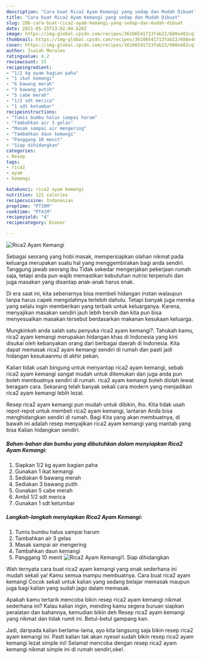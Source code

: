 ```yaml
---
description: "Cara buat Rica2 Ayam Kemangi yang sedap dan Mudah Dibuat"
title: "Cara buat Rica2 Ayam Kemangi yang sedap dan Mudah Dibuat"
slug: 286-cara-buat-rica2-ayam-kemangi-yang-sedap-dan-mudah-dibuat
date: 2021-05-25T13:02:04.626Z
image: https://img-global.cpcdn.com/recipes/36106541713fab22/680x482cq70/rica2-ayam-kemangi-foto-resep-utama.jpg
thumbnail: https://img-global.cpcdn.com/recipes/36106541713fab22/680x482cq70/rica2-ayam-kemangi-foto-resep-utama.jpg
cover: https://img-global.cpcdn.com/recipes/36106541713fab22/680x482cq70/rica2-ayam-kemangi-foto-resep-utama.jpg
author: Isaiah Morales
ratingvalue: 4.2
reviewcount: 15
recipeingredient:
- "1/2 kg ayam bagian paha"
- "1 ikat kemangi"
- "6 bawang merah"
- "3 bawang putih"
- "5 cabe merah"
- "1/2 sdt merica"
- "1 sdt ketumbar"
recipeinstructions:
- "Tumis bumbu halus sampai harum"
- "Tambahkan air 3 gelas"
- "Masak sampai air mengering"
- "Tambahkan daun kemangi"
- "Panggang 10 menit"
- "Siap dihidangkan"
categories:
- Resep
tags:
- rica2
- ayam
- kemangi

katakunci: rica2 ayam kemangi 
nutrition: 122 calories
recipecuisine: Indonesian
preptime: "PT38M"
cooktime: "PT41M"
recipeyield: "4"
recipecategory: Dinner

---
```



![Rica2 Ayam Kemangi](https://img-global.cpcdn.com/recipes/36106541713fab22/680x482cq70/rica2-ayam-kemangi-foto-resep-utama.jpg)

Sebagai seorang yang hobi masak, mempersiapkan olahan nikmat pada keluarga merupakan suatu hal yang menggembirakan bagi anda sendiri. Tanggung jawab seorang ibu Tidak sekedar mengerjakan pekerjaan rumah saja, tetapi anda pun wajib memastikan kebutuhan nutrisi terpenuhi dan juga masakan yang disantap anak-anak harus enak.

Di era  saat ini, kita sebenarnya bisa membeli hidangan instan walaupun tanpa harus capek mengolahnya terlebih dahulu. Tetapi banyak juga mereka yang selalu ingin memberikan yang terbaik untuk keluarganya. Karena, menyajikan masakan sendiri jauh lebih bersih dan kita pun bisa menyesuaikan masakan tersebut berdasarkan makanan kesukaan keluarga. 



Mungkinkah anda salah satu penyuka rica2 ayam kemangi?. Tahukah kamu, rica2 ayam kemangi merupakan hidangan khas di Indonesia yang kini disukai oleh kebanyakan orang dari berbagai daerah di Indonesia. Kita dapat memasak rica2 ayam kemangi sendiri di rumah dan pasti jadi hidangan kesukaanmu di akhir pekan.

Kalian tidak usah bingung untuk menyantap rica2 ayam kemangi, sebab rica2 ayam kemangi sangat mudah untuk ditemukan dan juga anda pun boleh membuatnya sendiri di rumah. rica2 ayam kemangi boleh diolah lewat beragam cara. Sekarang telah banyak sekali cara modern yang menjadikan rica2 ayam kemangi lebih lezat.

Resep rica2 ayam kemangi pun mudah untuk dibikin, lho. Kita tidak usah repot-repot untuk membeli rica2 ayam kemangi, lantaran Anda bisa menghidangkan sendiri di rumah. Bagi Kita yang akan membuatnya, di bawah ini adalah resep menyajikan rica2 ayam kemangi yang mantab yang bisa Kalian hidangkan sendiri.

<!--inarticleads1-->

##### Bahan-bahan dan bumbu yang dibutuhkan dalam menyiapkan Rica2 Ayam Kemangi:

1. Siapkan 1/2 kg ayam bagian paha
1. Gunakan 1 ikat kemangi
1. Sediakan 6 bawang merah
1. Sediakan 3 bawang putih
1. Gunakan 5 cabe merah
1. Ambil 1/2 sdt merica
1. Gunakan 1 sdt ketumbar




<!--inarticleads2-->

##### Langkah-langkah menyiapkan Rica2 Ayam Kemangi:

1. Tumis bumbu halus sampai harum
1. Tambahkan air 3 gelas
1. Masak sampai air mengering
1. Tambahkan daun kemangi
1. Panggang 10 menit
<img src="//assets-global.cpcdn.com/assets/icons/button_play-2c75c40dde080a61004c1f40b05d8f140eaff45d7e9e6481dc71c63d2e7c4909.png" alt="Rica2 Ayam Kemangi">1. Siap dihidangkan




Wah ternyata cara buat rica2 ayam kemangi yang enak sederhana ini mudah sekali ya! Kamu semua mampu membuatnya. Cara buat rica2 ayam kemangi Cocok sekali untuk kalian yang sedang belajar memasak maupun juga bagi kalian yang sudah jago dalam memasak.

Apakah kamu tertarik mencoba bikin resep rica2 ayam kemangi nikmat sederhana ini? Kalau kalian ingin, mending kamu segera buruan siapkan peralatan dan bahannya, kemudian bikin deh Resep rica2 ayam kemangi yang nikmat dan tidak rumit ini. Betul-betul gampang kan. 

Jadi, daripada kalian berlama-lama, ayo kita langsung saja bikin resep rica2 ayam kemangi ini. Pasti kalian tak akan nyesel sudah bikin resep rica2 ayam kemangi lezat simple ini! Selamat mencoba dengan resep rica2 ayam kemangi nikmat simple ini di rumah sendiri,oke!.

